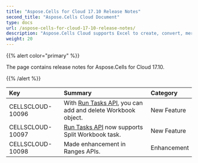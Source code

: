 ```yaml
---
title: "Aspose.Cells for Cloud 17.10 Release Notes"
second_title: "Aspose.Cells Cloud Document"
type: docs
url: /aspose-cells-for-cloud-17-10-release-notes/
description: "Aspose.Cells Cloud supports Excel to create, convert, merge, split, protected, inner object operation, and so on."
weight: 20
---
```


{{% alert color="primary" %}} 

The page contains release notes for Aspose.Cells for Cloud 17.10.

{{% /alert %}} 

|**Key**|**Summary**|**Category**|
| :- | :- | :- |
|CELLSCLOUD-10096|With [Run Tasks API](https://apireference.aspose.cloud/cells/#!/CellsTask/CellsTask_PostRunTask), you can add and delete Workbook object.|New Feature|
|CELLSCLOUD-10097|[Run Tasks API](https://apireference.aspose.cloud/cells/#!/CellsTask/CellsTask_PostRunTask) now supports Split Workbook task.|New Feature|
|CELLSCLOUD-10098|Made enhancement in Ranges APIs.|Enhancement|

